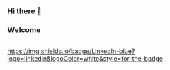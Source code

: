 ### Hi there 👋

<!--
**Sovrano28/Sovrano28** is a ✨ _special_ ✨ repository because its `README.md` (this file) appears on your GitHub profile.

Here are some ideas to get you started:

- 🔭 I’m currently working on ...
- 🌱 I’m currently learning ...
- 👯 I’m looking to collaborate on ...
- 🤔 I’m looking for help with ...
- 💬 Ask me about ...
- 📫 How to reach me: ...
- 😄 Pronouns: ...
- ⚡ Fun fact: ...
-->

### Welcome
<div id="header" align="center"><img src"https://media.giphy.com/media/HwBlFQZFcAoUcPHZdX/giphy.gif" /></div>

https://img.shields.io/badge/LinkedIn-blue?logo=linkedin&logoColor=white&style=for-the-badge
